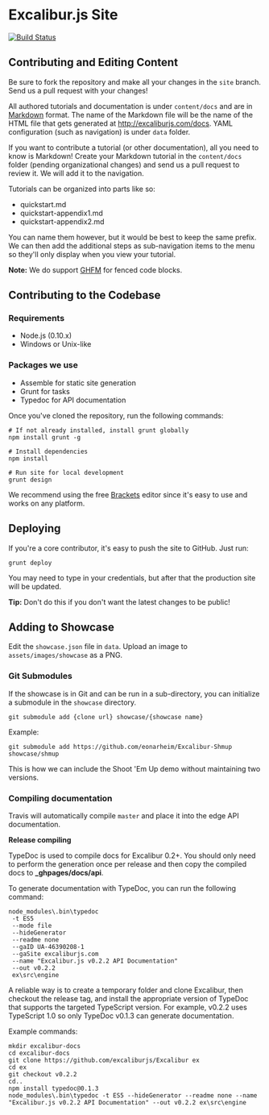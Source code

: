 # Excalibur.js Site

[![Build Status](https://travis-ci.org/excaliburjs/excaliburjs.github.io.svg?branch=site)](https://travis-ci.org/excaliburjs/excaliburjs.github.io)

## Contributing and Editing Content

Be sure to fork the repository and make all your changes in the `site` branch. Send us a pull request with your changes!

All authored tutorials and documentation is under `content/docs` and are in [Markdown](http://daringfireball.net/projects/markdown/) format. The name of the Markdown file will be the name of the HTML file that gets generated at http://excaliburjs.com/docs. YAML configuration (such as navigation) is under `data` folder.

If you want to contribute a tutorial (or other documentation), all you need to know is Markdown! Create your Markdown tutorial in the `content/docs` folder (pending organizational changes) and send us a pull request to review it. We will add it to the navigation.

Tutorials can be organized into parts like so:
- quickstart.md
- quickstart-appendix1.md
- quickstart-appendix2.md

You can name them however, but it would be best to keep the same prefix. We can then add the additional steps as sub-navigation items to the menu so they'll only display when you view your tutorial.

**Note:** We do support [GHFM](https://help.github.com/articles/github-flavored-markdown) for fenced code blocks. 

## Contributing to the Codebase

### Requirements

- Node.js (0.10.x)
- Windows or Unix-like

### Packages we use

- Assemble for static site generation
- Grunt for tasks
- Typedoc for API documentation

Once you've cloned the repository, run the following commands:

    # If not already installed, install grunt globally
    npm install grunt -g

    # Install dependencies
    npm install

    # Run site for local development
    grunt design

We recommend using the free [Brackets](http://brackets.io) editor since it's easy to use and works on any platform.

## Deploying

If you're a core contributor, it's easy to push the site to GitHub. Just run:

    grunt deploy
    
You may need to type in your credentials, but after that the production site will be updated.

**Tip:** Don't do this if you don't want the latest changes to be public!

## Adding to Showcase

Edit the `showcase.json` file in `data`. Upload an image to `assets/images/showcase` as a PNG.

### Git Submodules

If the showcase is in Git and can be run in a sub-directory, you can initialize
a submodule in the `showcase` directory.

    git submodule add {clone url} showcase/{showcase name}
    
Example:

    git submodule add https://github.com/eonarheim/Excalibur-Shmup showcase/shmup
    
This is how we can include the Shoot 'Em Up demo without maintaining two versions.

### Compiling documentation

Travis will automatically compile `master` and place it into the edge API documentation.

**Release compiling**

TypeDoc is used to compile docs for Excalibur 0.2+. You should only need to perform the generation once per release and then copy the compiled docs to **_ghpages/docs/api**.

To generate documentation with TypeDoc, you can run the following command:

    node_modules\.bin\typedoc 
     -t ES5 
     --mode file
     --hideGenerator 
     --readme none
     --gaID UA-46390208-1
     --gaSite excaliburjs.com
     --name "Excalibur.js v0.2.2 API Documentation" 
     --out v0.2.2
     ex\src\engine

A reliable way is to create a temporary folder and clone Excalibur, then checkout the release tag, and install the appropriate version of TypeDoc that supports the targeted TypeScript version. For example, v0.2.2 uses TypeScript 1.0 so only TypeDoc v0.1.3 can generate documentation.

Example commands:

    mkdir excalibur-docs
    cd excalibur-docs
    git clone https://github.com/excaliburjs/Excalibur ex
    cd ex
    git checkout v0.2.2
    cd..
    npm install typedoc@0.1.3
    node_modules\.bin\typedoc -t ES5 --hideGenerator --readme none --name "Excalibur.js v0.2.2 API Documentation" --out v0.2.2 ex\src\engine

